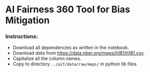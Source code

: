 # AI Fairness 360 Tool for Bias Mitigation

### Instructions:

- Download all dependencies as written in the notebook.
- Download data from https://data.nber.org/meps/h181/h181.csv.
- Capitalize all the column names.
- Copy to directory ```../aif/data/raw/meps/``` in python lib files.